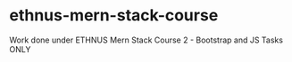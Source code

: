 # ethnus-mern-stack-course
Work done under ETHNUS Mern Stack Course 2 - Bootstrap and JS Tasks ONLY
